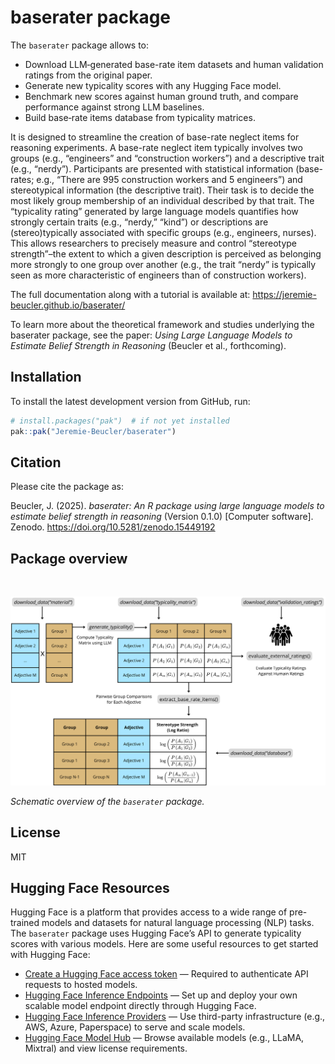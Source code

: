 baserater package
================

The `baserater` package allows to:

- Download LLM‑generated base-rate item datasets and human validation
  ratings from the original paper.  
- Generate new typicality scores with any Hugging Face model.  
- Benchmark new scores against human ground truth, and compare
  performance against strong LLM baselines.  
- Build base‑rate items database from typicality matrices.

It is designed to streamline the creation of base-rate neglect items for
reasoning experiments. A base-rate neglect item typically involves two
groups (e.g., “engineers” and “construction workers”) and a descriptive
trait (e.g., “nerdy”). Participants are presented with statistical
information (base-rates; e.g., “There are 995 construction workers and 5
engineers”) and stereotypical information (the descriptive trait). Their
task is to decide the most likely group membership of an individual
described by that trait. The “typicality rating” generated by large
language models quantifies how strongly certain traits (e.g., “nerdy,”
“kind”) or descriptions are (stereo)typically associated with specific
groups (e.g., engineers, nurses). This allows researchers to precisely
measure and control “stereotype strength”–the extent to which a given
description is perceived as belonging more strongly to one group over
another (e.g., the trait “nerdy” is typically seen as more
characteristic of engineers than of construction workers).

The full documentation along with a tutorial is available at:
<https://jeremie-beucler.github.io/baserater/>

To learn more about the theoretical framework and studies underlying the
baserater package, see the paper: *Using Large Language Models to
Estimate Belief Strength in Reasoning* (Beucler et al., forthcoming).

## Installation

To install the latest development version from GitHub, run:

``` r
# install.packages("pak")  # if not yet installed
pak::pak("Jeremie-Beucler/baserater")
```

## Citation

Please cite the package as:

Beucler, J. (2025). *baserater: An R package using large language models
to estimate belief strength in reasoning* (Version 0.1.0) \[Computer
software\]. Zenodo. <https://doi.org/10.5281/zenodo.15449192>

## Package overview

<br>

![](./man/figures/baserater_illustration.png) <br>

*Schematic overview of the `baserater` package.*

## License

MIT

## Hugging Face Resources

Hugging Face is a platform that provides access to a wide range of
pre-trained models and datasets for natural language processing (NLP)
tasks. The `baserater` package uses Hugging Face’s API to generate
typicality scores with various models. Here are some useful resources to
get started with Hugging Face:

- [Create a Hugging Face access
  token](https://huggingface.co/settings/tokens) — Required to
  authenticate API requests to hosted models.  
- [Hugging Face Inference
  Endpoints](https://huggingface.co/docs/inference-endpoints) — Set up
  and deploy your own scalable model endpoint directly through Hugging
  Face.  
- [Hugging Face Inference
  Providers](https://huggingface.co/docs/inference-providers) — Use
  third-party infrastructure (e.g., AWS, Azure, Paperspace) to serve and
  scale models.  
- [Hugging Face Model Hub](https://huggingface.co/models) — Browse
  available models (e.g., LLaMA, Mixtral) and view license requirements.
